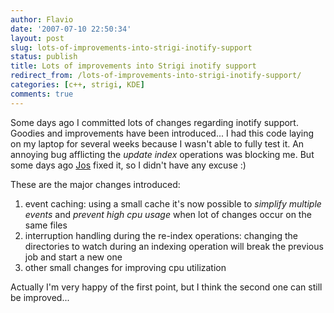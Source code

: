 ```yaml
---
author: Flavio
date: '2007-07-10 22:50:34'
layout: post
slug: lots-of-improvements-into-strigi-inotify-support
status: publish
title: Lots of improvements into Strigi inotify support
redirect_from: /lots-of-improvements-into-strigi-inotify-support/
categories: [c++, strigi, KDE]
comments: true
---
```


Some days ago I committed lots of changes regarding inotify support. Goodies
and improvements have been introduced...  I had this code laying on my laptop
for several weeks because I wasn't able to fully test it. An annoying bug
afflicting the _update index_ operations was blocking me. But some days ago
[Jos](http://www.vandenoever.info) fixed it, so I didn't have any excuse :)

These are the major changes introduced:

  1. event caching: using a small cache it's now possible to _simplify multiple events_ and _prevent high cpu usage_ when lot of changes occur on the same files
  2. interruption handling during the re-index operations: changing the directories to watch during an indexing operation will break the previous job and start a new one
  3. other small changes for improving cpu utilization
  
Actually I'm very happy of the first point, but I think the second one can
still be improved...

